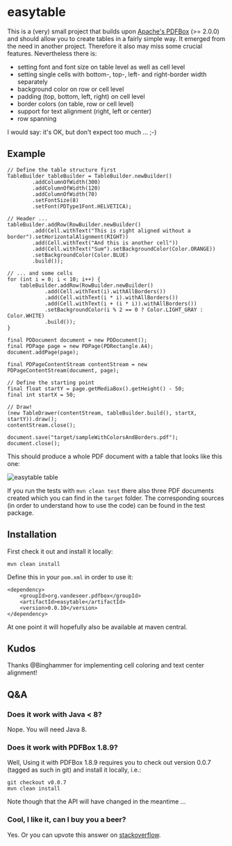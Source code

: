 # easytable

This is a (very) small project that builds upon
[Apache's PDFBox](http://pdfbox.apache.org) (>= 2.0.0) and should allow you
to create tables in a fairly simple way.
It emerged from the need in another project. Therefore it also may miss some
crucial features. Nevertheless there is:
* setting font and font size on table level as well as cell level
* setting single cells with bottom-, top-, left- and right-border width separately
* background color on row or cell level
* padding (top, bottom, left, right) on cell level
* border colors (on table, row or cell level)
* support for text alignment (right, left or center)
* row spanning

I would say: it's OK, but don't expect too much ... ;-)

## Example

    // Define the table structure first
    TableBuilder tableBuilder = TableBuilder.newBuilder()
            .addColumnOfWidth(300)
            .addColumnOfWidth(120)
            .addColumnOfWidth(70)
            .setFontSize(8)
            .setFont(PDType1Font.HELVETICA);

    // Header ...
    tableBuilder.addRow(RowBuilder.newBuilder()
            .add(Cell.withText("This is right aligned without a border").setHorizontalAlignment(RIGHT))
            .add(Cell.withText("And this is another cell"))
            .add(Cell.withText("Sum").setBackgroundColor(Color.ORANGE))
            .setBackgroundColor(Color.BLUE)
            .build());

    // ... and some cells
    for (int i = 0; i < 10; i++) {
        tableBuilder.addRow(RowBuilder.newBuilder()
                .add(Cell.withText(i).withAllBorders())
                .add(Cell.withText(i * i).withAllBorders())
                .add(Cell.withText(i + (i * i)).withAllBorders())
                .setBackgroundColor(i % 2 == 0 ? Color.LIGHT_GRAY : Color.WHITE)
                .build());
    }

    final PDDocument document = new PDDocument();
    final PDPage page = new PDPage(PDRectangle.A4);
    document.addPage(page);

    final PDPageContentStream contentStream = new PDPageContentStream(document, page);

    // Define the starting point
    final float startY = page.getMediaBox().getHeight() - 50;
    final int startX = 50;

    // Draw!
    (new TableDrawer(contentStream, tableBuilder.build(), startX, startY)).draw();
    contentStream.close();

    document.save("target/sampleWithColorsAndBorders.pdf");
    document.close();

This should produce a whole PDF document with a table that looks like this one:

![easytable table](https://raw.githubusercontent.com/vandeseer/easytable/master/easytable/doc/example.png)

If you run the tests with `mvn clean test` there also three PDF documents created which you can find in the `target` folder.
The corresponding sources (in order to understand how to use the code) can be found in the test package.

## Installation

First check it out and install it locally:

    mvn clean install

Define this in your `pom.xml` in order to use it:

    <dependency>
        <groupId>org.vandeseer.pdfbox</groupId>
        <artifactId>easytable</artifactId>
        <version>0.0.10</version>
    </dependency>

At one point it will hopefully also be available at maven central. 

## Kudos

Thanks @Binghammer for implementing cell coloring and text center alignment!

## Q&A

### Does it work with Java < 8?

Nope. You will need Java 8.

### Does it work with PDFBox 1.8.9?

Well, Using it with PDFBox 1.8.9 requires you to check out version
0.0.7 (tagged as such in git) and install it locally, i.e.:

    git checkout v0.0.7
    mvn clean install

Note though that the API will have changed in the meantime ...

### Cool, I like it, can I buy you a beer?

Yes. Or you can upvote this answer on [stackoverflow](https://stackoverflow.com/questions/28059563/how-to-create-table-using-apache-pdfbox/42612456#42612456).
